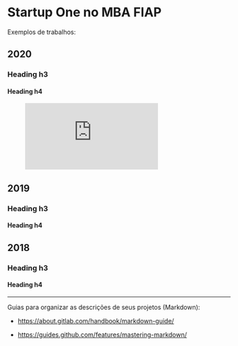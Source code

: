# Startup One no MBA FIAP

Exemplos de trabalhos:

## 2020

### Heading h3

#### Heading h4

<!-- blank line -->
<figure class="video_container">
  <iframe src="https://www.youtube.com/embed/enMumwvLAug" frameborder="0" allowfullscreen="true"> </iframe>
</figure>
<!-- blank line -->

## 2019

### Heading h3

#### Heading h4

## 2018

### Heading h3

#### Heading h4

----

Guias para organizar as descrições de seus projetos (Markdown):

- https://about.gitlab.com/handbook/markdown-guide/

- https://guides.github.com/features/mastering-markdown/
